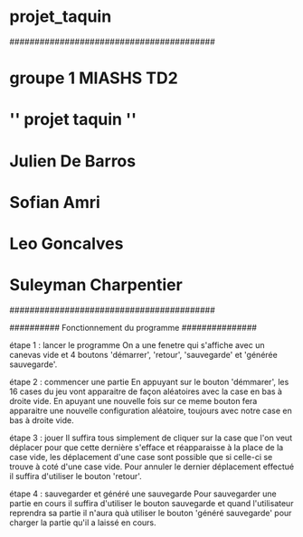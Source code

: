 # projet_taquin
#########################################
# groupe 1 MIASHS TD2
# '' projet taquin ''
# Julien De Barros 
# Sofian Amri
# Leo Goncalves
# Suleyman Charpentier
#########################################

########## Fonctionnement du programme ###############

étape 1 : lancer le programme
  On a une fenetre qui s'affiche avec un canevas vide et 4 boutons 'démarrer', 'retour', 'sauvegarde' et 'générée sauvegarde'.
  
étape 2 : commencer une partie
  En appuyant sur le bouton 'démmarer', les 16 cases du jeu vont apparaitre de façon aléatoires avec la case en bas à droite vide.
  En apuyant une nouvelle fois sur ce meme bouton fera apparaitre une nouvelle configuration aléatoire, toujours avec notre case en bas à droite vide.
  
étape 3 : jouer
  Il suffira tous simplement de cliquer sur la case que l'on veut déplacer pour que cette dernière s'efface et réapparaisse à la place de la case vide,
    les déplacement d'une case sont possible que si celle-ci se trouve à coté d'une case vide.
  Pour annuler le dernier déplacement effectué il suffira d'utiliser le bouton 'retour'.
  
étape 4 : sauvegarder et généré une sauvegarde
  Pour sauvegarder une partie en cours il suffira d'utiliser le bouton sauvegarde et quand l'utilisateur reprendra sa partie il n'aura quà utiliser 
    le bouton 'généré sauvegarde' pour charger la partie qu'il a laissé en cours.
  
    

    


